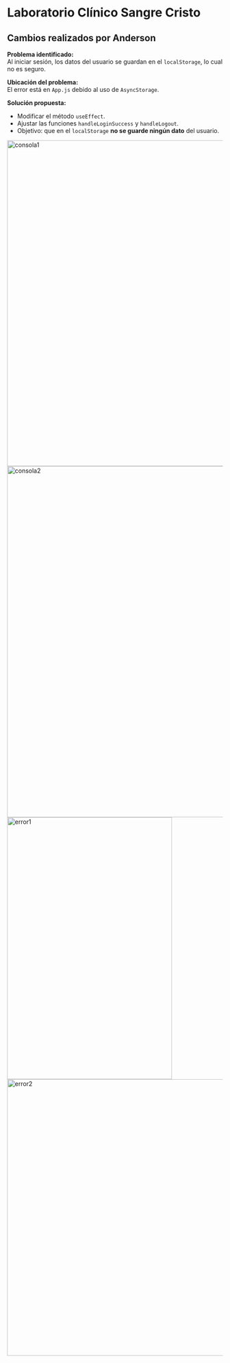 # Laboratorio Clínico Sangre Cristo

## Cambios realizados por Anderson

**Problema identificado:**  
Al iniciar sesión, los datos del usuario se guardan en el `localStorage`, lo cual no es seguro.

**Ubicación del problema:**  
El error está en `App.js` debido al uso de `AsyncStorage`.

**Solución propuesta:**  
- Modificar el método `useEffect`.  
- Ajustar las funciones `handleLoginSuccess` y `handleLogout`.  
- Objetivo: que en el `localStorage` **no se guarde ningún dato** del usuario.
  
<img width="1828" height="760" alt="consola1" src="https://github.com/user-attachments/assets/03f82d0f-90b8-4315-bb21-52d49db3f7c1" />

<img width="1823" height="819" alt="consola2" src="https://github.com/user-attachments/assets/b84a011a-c0c7-4ea1-a0fe-bcecda52e484" />

<img width="385" height="611" alt="error1" src="https://github.com/user-attachments/assets/a8ba1d82-04bc-40a8-b694-3d34a1b36245" />

<img width="560" height="645" alt="error2" src="https://github.com/user-attachments/assets/e634e0e1-6c9c-49bd-ab58-3cf7ff93deca" />
